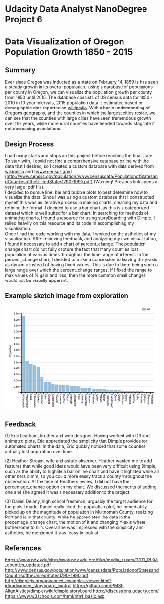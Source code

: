 # Udacity Data Analyst NanoDegree Project 6
# Data Visualization of Oregon Population Growth 1850 - 2015


## Summary
Ever since Oregon was inducted as a state on February 14, 1859 is has seen a steady growth in its overall
population. Using a database of populations per county in Oregon, we can visualize the population growth per county
from 1850 until 2015.  The database consists of US census data for 1850 - 2010 in 10 year intervals, 2015 
population data is estimated based on demographic data reported on [wikipedia](https://www.wikipedia.org/).
With a basic understanding of Oregons geography, and the counties in which the largest cities reside, we can 
see that the counties with large cities have seen tremendous growth over the years, while more rural counties
have trended towards stagnate if not decreasing populations.

## Design Process
I had many starts and stops on this project before reaching the final state.  To start with, I could not find a 
comprehensive database online with the data that I desired, so I created a custom database with data derived from
[wikipedia](https://www.wikipedia.org/) and [www.census.gov](http://www.census.gov/population/www/censusdata/PopulationofStatesandCountiesoftheUnitedStates1790-1990.pdf)
(Warning! Previous link opens a very large .pdf file).  
I decided to pursue line, bar and bubble plots to best determine how to visualize the data. Since I was using a custom database that
I constructed myself this was an iterative process in making charts, cleaning my data and refining the format.
I decided to use a bar chart, as this is a categorized dataset which is well suited for a bar chart. In searching 
for methods of animating charts, I found a [resource](http://dimplejs.org/advanced_examples_viewer.html?id=advanced_storyboard_control) for using 
storyBoarding with Dimple. I relied heavily on this resource and its code in accomplishing my visualization.  
Once I had the code working with my data, I worked on the asthetics of my visualization.
After recieving feedback, and analyzing my own visualization, I found it necessary to add a chart of percent_change. The
population change chart did not fully capture the fact that many counties lost population at various times throughout the
time range of interest. In the percent_change chart, I decided to make a concession to leaving the y-axis as dynamic 
instead of having fixed values. This is due to there being such a large range over which the percent_change ranges. If I 
fixed the range to max values of % gain and loss, then the more common small changes would not be visually apparent.

## Example sketch image from exploration
![Example sketch image](https://github.com/bartleatham/DAND_P6/blob/master/Oregon_population_sketch_1.png "Example sketch image")

## Feedback
(1) Eric Leatham, brother and web designer.
  Having worked with D3 and animated plots, Eric appreciated the simplicity that Dimple provides for automated charts.
  In the data, Eric quickly noticed that some counties actually lost population over time. 
  
(2) Heather Stream, wife and astute observer.
  Heather wanted me to add features that while good ideas would have been very difficult using Dimple, such as the
  ability to highlite a bar on the chart and have it highlited while all other bars dimm, so you could more easily
  track a county throughout the observation. At the time of Heathers review, I did not have the percentage_change option
  on my chart. We discussed the merits of adding one and she agreed it was a necessary addition to the project.

(3) Daniel Delany, high school freshman, arguably the target audience for the plots I made.
  Daniel really liked the population plot, he immediately picked up on the magnitude of population in Multnomah
  County, realizing Portland is in that county. While he appreciated the data in the precentage_change chart, the 
  motion of it and changing Y-axis where bothersome to him. Overall he was impressed with the simplicity and asthetics, 
  he mentioned it was 'easy to look at'.

## References
https://www.pdx.edu/sites/www.pdx.edu.prc/files/media_assets/2010_PL94_counties_updated.pdf
http://www.census.gov/population/www/censusdata/PopulationofStatesandCountiesoftheUnitedStates1790-1990.pdf
http://dimplejs.org/advanced_examples_viewer.html?id=advanced_storyboard_control
https://github.com/PMSI-AlignAlytics/dimple/wiki/dimple.storyboard
https://discussions.udacity.com/
https://www.w3schools.com/html/html_basic.asp
